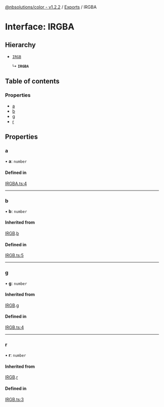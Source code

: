 [@nbsolutions/color - v1.2.2](../README.md) / [Exports](../modules.md) / IRGBA

# Interface: IRGBA

## Hierarchy

- [`IRGB`](IRGB.md)

  ↳ **`IRGBA`**

## Table of contents

### Properties

- [a](IRGBA.md#a)
- [b](IRGBA.md#b)
- [g](IRGBA.md#g)
- [r](IRGBA.md#r)

## Properties

### a

• **a**: `number`

#### Defined in

[IRGBA.ts:4](https://github.com/nbsolutions-ca/color-js/blob/90a57c4/src/IRGBA.ts#L4)

___

### b

• **b**: `number`

#### Inherited from

[IRGB](IRGB.md).[b](IRGB.md#b)

#### Defined in

[IRGB.ts:5](https://github.com/nbsolutions-ca/color-js/blob/90a57c4/src/IRGB.ts#L5)

___

### g

• **g**: `number`

#### Inherited from

[IRGB](IRGB.md).[g](IRGB.md#g)

#### Defined in

[IRGB.ts:4](https://github.com/nbsolutions-ca/color-js/blob/90a57c4/src/IRGB.ts#L4)

___

### r

• **r**: `number`

#### Inherited from

[IRGB](IRGB.md).[r](IRGB.md#r)

#### Defined in

[IRGB.ts:3](https://github.com/nbsolutions-ca/color-js/blob/90a57c4/src/IRGB.ts#L3)
